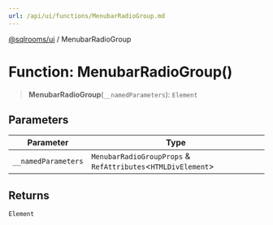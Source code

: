 ```yaml
---
url: /api/ui/functions/MenubarRadioGroup.md
---
```

[@sqlrooms/ui](../index.md) / MenubarRadioGroup

# Function: MenubarRadioGroup()

> **MenubarRadioGroup**(`__namedParameters`): `Element`

## Parameters

| Parameter | Type |
| ------ | ------ |
| `__namedParameters` | `MenubarRadioGroupProps` & `RefAttributes`<`HTMLDivElement`> |

## Returns

`Element`
